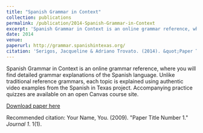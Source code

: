 ```yaml
---
title: "Spanish Grammar in Context"
collection: publications
permalink: /publication/2014-Spanish-Grammar-in-Context
excerpt: 'Spanish Grammar in Context is an online grammar reference, where you will find detailed grammar explanations of the Spanish language. Unlike traditional reference grammars, each topic is explained using authentic video examples from the Spanish in Texas project. Accompanying practice quizzes are available on an open Canvas course site.'
date: 2014
venue: 
paperurl: http://grammar.spanishintexas.org/
citation: 'Serigos, Jacqueline & Adriano Trovato. (2014). &quot;Paper Title Number 1.&quot; <i>Journal 1</i>. 1(1).'
---
```

Spanish Grammar in Context is an online grammar reference, where you will find detailed grammar explanations of the Spanish language. Unlike traditional reference grammars, each topic is explained using authentic video examples from the Spanish in Texas project. Accompanying practice quizzes are available on an open Canvas course site.

[Download paper here]( http://grammar.spanishintexas.org/)

Recommended citation: Your Name, You. (2009). "Paper Title Number 1." <i>Journal 1</i>. 1(1).



